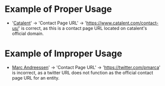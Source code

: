 # Example of Proper Usage
* '[Catalent](https://golden.com/wiki/Catalent-BW8E8KG)' -> 'Contact Page URL' -> 'https://www.catalent.com/contact-us/' is correct, as this is a contact page URL located on catalent's official domain.

# Example of Improper Usage
* [Marc Andreessen](https://golden.com/wiki/Marc_Andreessen-DBY)' -> 'Contact Page URL' -> 'https://twitter.com/pmarca' is incorrect, as a twitter URL does not function as the official contact page URL for an entity.
